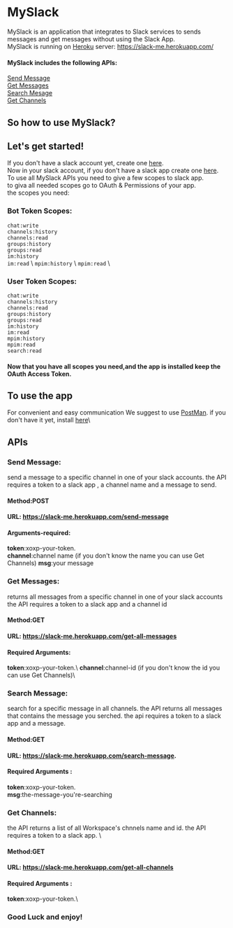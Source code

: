 # MySlack
MySlack is an application that integrates to Slack services to sends messages and get messages without using the Slack App.\
MySlack is running on [Heroku](https://www.heroku.com/) server: https://slack-me.herokuapp.com/
#### MySlack includes the following APIs:
[Send Message](https://github.com/tobyRoth/MySlack/blob/master/README.md#send-message)\
[Get Messages](https://github.com/tobyRoth/MySlack/blob/master/README.md#get-messages) \
[Search Mesage](https://github.com/tobyRoth/MySlack/blob/master/README.md#search-message) \
[Get Channels]() 


## So how to use MySlack? 

## Let's get started! 
If you don't have a slack account yet, create one [here](https://slack.com/intl/en-il/get-started#/createnew).\
Now in your slack account, if you don't have a slack app create one [here](https://api.slack.com/apps).<br />
To use all MySlack APIs you need to give a few scopes to slack app. \
to giva all needed scopes go to OAuth & Permissions of your app. \
the scopes you need:
### Bot Token Scopes:
```chat:write``` \
 ```channels:history```\
 ```channels:read```\
 ```groups:history```\
 ```groups:read``` \
 ```im:history``` \
 ```im:read``` \ 
 ```mpim:history``` \ 
 ```mpim:read``` \
### User Token Scopes:
```chat:write``` \
```channels:history``` \
```channels:read``` \
```groups:history``` \
```groups:read``` \
```im:history```  \
```im:read```<br />
```mpim:history```<br />
```mpim:read```	<br />
```search:read``` 
#### Now that you have all scopes you need,and the app is installed keep the OAuth Access Token.

## To use the app 

For convenient and easy communication We suggest to use [PostMan](https://www.postman.com/). if you don't have it yet, install [here](https://www.postman.com/downloads/)\

## APIs

### Send Message:
send a message to a specific channel in one of your slack accounts. the API requires a token to a slack app , a channel name and a message to send.
#### Method:POST
#### URL: https://slack-me.herokuapp.com/send-message
#### Arguments-required:
**token**:xoxp-your-token.\
**channel**:channel name (if you don't know the name you can use Get Channels)
**msg**:your message 

### Get Messages:
returns all messages from a specific channel in one of your slack accounts the API requires a token to a slack app and a channel id 
#### Method:GET
#### URL: https://slack-me.herokuapp.com/get-all-messages
#### Required Arguments:
**token**:xoxp-your-token.\ 
**channel**:channel-id (if you don't know the id you can use Get Channels)\

### Search Message:
search for a specific message in all channels. the API returns all messages that contains the message you serched. the api requires a token to a slack app and a message.
#### Method:GET
#### URL: https://slack-me.herokuapp.com/search-message.
#### Required Arguments :
**token**:xoxp-your-token.<br />
**msg**:the-message-you're-searching

### Get Channels:
the API returns a list of all Workspace's chnnels name and id. the API requires a token to a slack app. \
 
#### Method:GET
#### URL: https://slack-me.herokuapp.com/get-all-channels
#### Required Arguments :
**token**:xoxp-your-token.\

### Good Luck and enjoy! 
